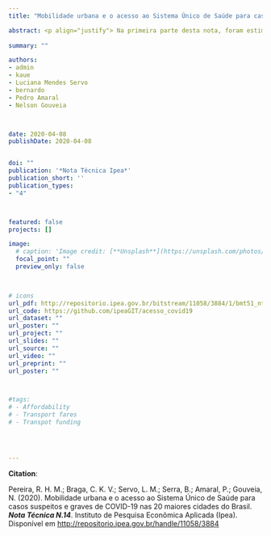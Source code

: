 ```yaml
---
title: "Mobilidade urbana e o acesso ao Sistema Único de Saúde para casos suspeitos e graves de COVID-19 nas 20 maiores cidades do Brasil"

abstract: <p align="justify"> Na primeira parte desta nota, foram estimadas para as 20 maiores cidades do Brasil quantas são e onde moram as pessoas mais vulneráveis (baixa renda e acima de 50 anos de idade) que (a) não conseguiriam acessar a pé em menos de 30 minutos pelo menos um estabelecimento que atende pelo SUS e que poderia fazer triagem e encaminhamento de pacientes suspeitos de COVID-19, e que (b) moram a uma distância maior do que 5 Km de um hospital com capacidade de internar pacientes em estado grave de insuficiência respiratória. Na segunda parte, este estudo traz ainda algumas estimativas do número de leitos de UTI adulto e respiradores por habitante na zona de captação de cada hospital. </p>
  
summary: ""

authors:
- admin
- kaue
- Luciana Mendes Servo
- bernardo
- Pedro Amaral
- Nelson Gouveia



date: 2020-04-08
publishDate: 2020-04-08


doi: ""
publication: '*Nota Técnica Ipea*'
publication_short: ''
publication_types:
- "4"



featured: false
projects: []

image:
  # caption: 'Image credit: [**Unsplash**](https://unsplash.com/photos/jdD8gXaTZsc)'
  focal_point: ""
  preview_only: false


  
# icons
url_pdf: http://repositorio.ipea.gov.br/bitstream/11058/3884/1/bmt51_nt02_perfildaforca.pdf
url_code: https://github.com/ipeaGIT/acesso_covid19
url_dataset: ""
url_poster: ""
url_project: ""
url_slides: ""
url_source: ""
url_video: ""
url_preprint: ""
url_poster: ""



#tags:
# - Affordability
# - Transport fares
# - Transpot funding




---
```


__Citation__:

Pereira, R. H. M.; Braga, C. K. V.; Servo, L. M.; Serra, B.; Amaral, P.; Gouveia, N. (2020). Mobilidade urbana e o acesso ao Sistema Único de Saúde para casos suspeitos e graves de COVID-19 nas 20 maiores cidades do Brasil. ***Nota Técnica N.14***. Instituto de Pesquisa Econômica Aplicada (Ipea). Disponível em http://repositorio.ipea.gov.br/handle/11058/3884
